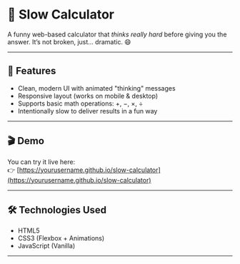 # 🧠 Slow Calculator

A funny web-based calculator that *thinks really hard* before giving you the answer. It’s not broken, just... dramatic. 😄

---

## 🚀 Features

- Clean, modern UI with animated "thinking" messages
- Responsive layout (works on mobile & desktop)
- Supports basic math operations: +, −, ×, ÷
- Intentionally slow to deliver results in a fun way

---

## 🎬 Demo

You can try it live here:  
👉 [https://yourusername.github.io/slow-calculator](https://yourusername.github.io/slow-calculator)

---

## 🛠️ Technologies Used

- HTML5
- CSS3 (Flexbox + Animations)
- JavaScript (Vanilla)

---
